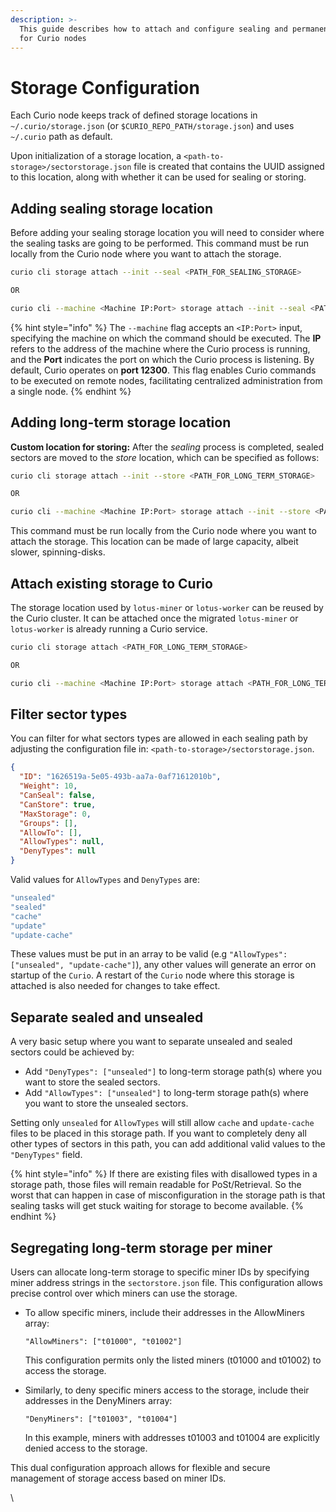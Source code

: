 ```yaml
---
description: >-
  This guide describes how to attach and configure sealing and permanent storage
  for Curio nodes
---
```


# Storage Configuration

Each Curio node keeps track of defined storage locations in `~/.curio/storage.json` (or `$CURIO_REPO_PATH/storage.json`) and uses `~/.curio` path as default.

Upon initialization of a storage location, a `<path-to-storage>/sectorstorage.json` file is created that contains the UUID assigned to this location, along with whether it can be used for sealing or storing.

## Adding sealing storage location&#x20;

Before adding your sealing storage location you will need to consider where the sealing tasks are going to be performed. This command must be run locally from the Curio node where you want to attach the storage.

```sh
curio cli storage attach --init --seal <PATH_FOR_SEALING_STORAGE>

OR

curio cli --machine <Machine IP:Port> storage attach --init --seal <PATH_FOR_SEALING_STORAGE>
```

{% hint style="info" %}
The `--machine` flag accepts an `<IP:Port>` input, specifying the machine on which the command should be executed. The **IP** refers to the address of the machine where the Curio process is running, and the **Port** indicates the port on which the Curio process is listening. By default, Curio operates on **port 12300**. This flag enables Curio commands to be executed on remote nodes, facilitating centralized administration from a single node.
{% endhint %}

## Adding long-term storage location&#x20;

**Custom location for storing:** After the _sealing_ process is completed, sealed sectors are moved to the _store_ location, which can be specified as follows:

```sh
curio cli storage attach --init --store <PATH_FOR_LONG_TERM_STORAGE>

OR

curio cli --machine <Machine IP:Port> storage attach --init --store <PATH_FOR_LONG_TERM_STORAGE>
```

This command must be run locally from the Curio node where you want to attach the storage. This location can be made of large capacity, albeit slower, spinning-disks.

## Attach existing storage to Curio

The storage location used by `lotus-miner` or `lotus-worker` can be reused by the Curio cluster. It can be attached once the migrated `lotus-miner` or `lotus-worker` is already running a Curio service.

```sh
curio cli storage attach <PATH_FOR_LONG_TERM_STORAGE>

OR

curio cli --machine <Machine IP:Port> storage attach <PATH_FOR_LONG_TERM_STORAGE>
```

## Filter sector types <a href="#filter-sector-types" id="filter-sector-types"></a>

You can filter for what sectors types are allowed in each sealing path by adjusting the configuration file in: `<path-to-storage>/sectorstorage.json`.

```json
{
  "ID": "1626519a-5e05-493b-aa7a-0af71612010b",
  "Weight": 10,
  "CanSeal": false,
  "CanStore": true,
  "MaxStorage": 0,
  "Groups": [],
  "AllowTo": [],
  "AllowTypes": null,
  "DenyTypes": null
}
```

Valid values for `AllowTypes` and `DenyTypes` are:

```javascript
"unsealed"
"sealed"
"cache"
"update"
"update-cache"
```

These values must be put in an array to be valid (e.g `"AllowTypes": ["unsealed", "update-cache"]`), any other values will generate an error on startup of the `Curio`. A restart of the `Curio` node where this storage is attached is also needed for changes to take effect.

## Separate sealed and unsealed&#x20;

A very basic setup where you want to separate unsealed and sealed sectors could be achieved by:

* Add `"DenyTypes": ["unsealed"]` to long-term storage path(s) where you want to store the sealed sectors.
* Add `"AllowTypes": ["unsealed"]` to long-term storage path(s) where you want to store the unsealed sectors.

Setting only `unsealed` for `AllowTypes` will still allow `cache` and `update-cache` files to be placed in this storage path. If you want to completely deny all other types of sectors in this path, you can add additional valid values to the `"DenyTypes"` field.

{% hint style="info" %}
If there are existing files with disallowed types in a storage path, those files will remain readable for PoSt/Retrieval. So the worst that can happen in case of misconfiguration in the storage path is that sealing tasks will get stuck waiting for storage to become available.
{% endhint %}

## Segregating long-term storage per miner&#x20;

Users can allocate long-term storage to specific miner IDs by specifying miner address strings in the `sectorstore.json` file. This configuration allows precise control over which miners can use the storage.

*   To allow specific miners, include their addresses in the AllowMiners array:

    ```
    "AllowMiners": ["t01000", "t01002"]
    ```

    This configuration permits only the listed miners (t01000 and t01002) to access the storage.
*   Similarly, to deny specific miners access to the storage, include their addresses in the DenyMiners array:

    ```
    "DenyMiners": ["t01003", "t01004"]
    ```

    In this example, miners with addresses t01003 and t01004 are explicitly denied access to the storage.

This dual configuration approach allows for flexible and secure management of storage access based on miner IDs.

\
